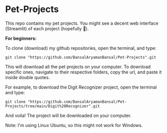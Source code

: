 # Pet-Projects
This repo contains my pet projects. You might see a decent web interface (Streamlit) of each project (hopefully 🤞).

**For beginners:**

To clone (download) my github repositories, open the terminal, and type:

`git clone "https://github.com/BansalAryamanBansal/Pet-Projects".git`

This will download all the pet projects on your computer. To download specific ones, navigate to their respective folders, copy the url, and paste it inside double quotes. 

For example, to download the Digit Recognizer project, open the terminal and type:

`git clone "https://github.com/BansalAryamanBansal/Pet-Projects/tree/main/Digit%20Recognizer".git`

And voila! The project will be downloaded on your computer.

Note: I'm using Linux Ubuntu, so this might not work for Windows.

